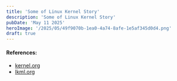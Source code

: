 ```yaml
---
title: 'Some of Linux Kernel Story'
description: 'Some of Linux Kernel Story'
pubDate: 'May 11 2025'
heroImage: '/2025/05/49f9070b-1ea0-4a74-8afe-1e5af345d0d4.png'
draft: true
---
```


#### References:
- [kernel.org](https://lore.kernel.org/lkml/CA+55aFy98A+LJK4+GWMcbzaa1zsPBRo76q+ioEjbx-uaMKH6Uw@mail.gmail.com/)
- [lkml.org](https://lkml.org/lkml/2012/12/23/48)